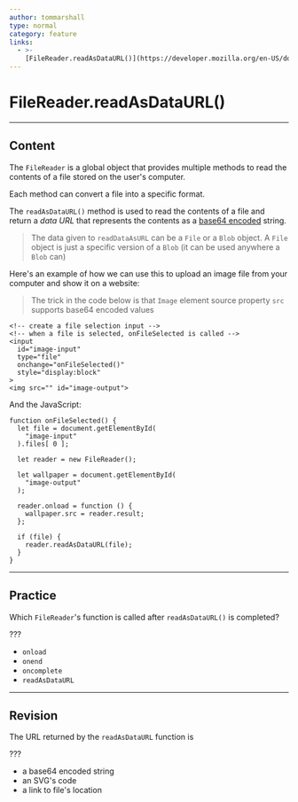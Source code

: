 ```yaml
---
author: tommarshall
type: normal
category: feature
links:
  - >-
    [FileReader.readAsDataURL()](https://developer.mozilla.org/en-US/docs/Web/API/FileReader/readAsDataURL){website}
---
```


# FileReader.readAsDataURL()


---

## Content

The `FileReader` is a global object that provides multiple methods to read the contents of a file stored on the user's computer.

Each method can convert a file into a specific format. 

The `readAsDataURL()` method is used to read the contents of a file and return a *data URL* that represents the contents as a [base64 encoded](https://enki.com/glossary/general/base64-encoding) string.

> The data given to `readDataAsURL` can be a `File` or a `Blob` object. A `File` object is just a specific version of a `Blob` (it can be used anywhere a `Blob` can)

Here's an example of how we can use this to upload an image file from your computer and show it on a website:

> The trick in the code below is that `Image` element source property `src` supports base64 encoded values

```plain-text
<!-- create a file selection input -->
<!-- when a file is selected, onFileSelected is called -->
<input 
  id="image-input"
  type="file"
  onchange="onFileSelected()"
  style="display:block"
>
<img src="" id="image-output">
```

And the JavaScript:

```plain-text
function onFileSelected() {
  let file = document.getElementById(
    "image-input"
  ).files[ 0 ];

  let reader = new FileReader();

  let wallpaper = document.getElementById(
    "image-output"
  );

  reader.onload = function () {
    wallpaper.src = reader.result;
  };

  if (file) {
    reader.readAsDataURL(file);
  }
}
```


---

## Practice

Which `FileReader`'s function is called after `readAsDataURL()` is completed?

???

- `onload`
- `onend`
- `oncomplete`
- `readAsDataURL`


---

## Revision

The URL returned by the `readAsDataURL` function is

???

- a base64 encoded string
- an SVG's code
- a link to file's location
